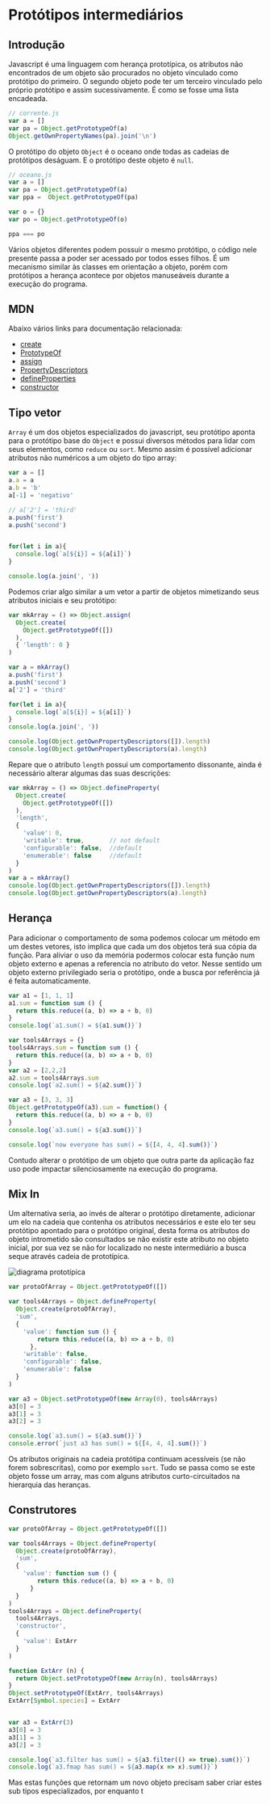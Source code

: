 # Protótipos intermediários
## Introdução
Javascript é uma linguagem com herança prototípica, os atributos não encontrados
de um objeto são procurados no objeto vinculado como protótipo do primeiro. O
segundo objeto pode ter um terceiro vinculado pelo próprio protótipo e assim
sucessivamente. É como se fosse uma lista encadeada.
```javascript
// corrente.js
var a = []
var pa = Object.getPrototypeOf(a)
Object.getOwnPropertyNames(pa).join('\n')
```
O protótipo do objeto `Object` é o oceano onde todas as cadeias de protótipos
deságuam. E o protótipo deste objeto é `null`. 
```javascript
// oceano.js
var a = []
var pa = Object.getPrototypeOf(a)
var ppa =  Object.getPrototypeOf(pa)

var o = {}
var po = Object.getPrototypeOf(o)

ppa === po
```
Vários objetos diferentes podem possuir o mesmo protótipo, o código nele presente
passa a poder ser acessado por todos esses filhos. É um mecanismo similar às
classes em orientação a objeto, porém com protótipos a herança acontece por
objetos manuseáveis durante a execução do programa.
## MDN
Abaixo vários links para documentação relacionada:
- [create](https://developer.mozilla.org/en-US/docs/Web/JavaScript/Reference/Global_Objects/Object/create)
- [PrototypeOf](https://developer.mozilla.org/en-US/docs/Web/JavaScript/Reference/Global_Objects/Object/getPrototypeOf)
- [assign](https://developer.mozilla.org/en-US/docs/Web/JavaScript/Reference/Global_Objects/Object/assign)
- [PropertyDescriptors](https://developer.mozilla.org/en-US/docs/Web/JavaScript/Reference/Global_Objects/Object/getOwnPropertyDescriptors)
- [defineProperties](https://developer.mozilla.org/en-US/docs/Web/JavaScript/Reference/Global_Objects/Object/defineProperties)
- [constructor](https://developer.mozilla.org/en-US/docs/Web/JavaScript/Reference/Global_Objects/Object/constructor)

## Tipo vetor
`Array` é um dos objetos especializados do javascript, seu protótipo aponta para
o protótipo base do `Object` e possui diversos métodos para lidar com seus
elementos, como `reduce` ou `sort`. Mesmo assim é possível adicionar atributos
não numéricos a um objeto do tipo array:
```javascript
var a = []
a.a = a
a.b = 'b'
a[-1] = 'negativo'

// a['2'] = 'third'
a.push('first')
a.push('second')


for(let i in a){
  console.log(`a[${i}] = ${a[i]}`)
}

console.log(a.join(', '))
```
Podemos criar algo similar a um vetor a partir de objetos mimetizando seus
atributos iniciais e seu protótipo:
```javascript
var mkArray = () => Object.assign(
  Object.create(
    Object.getPrototypeOf([])
  ),
  { 'length': 0 }
)

var a = mkArray()
a.push('first')
a.push('second')
a['2'] = 'third'

for(let i in a){
  console.log(`a[${i}] = ${a[i]}`)
}
console.log(a.join(', '))

console.log(Object.getOwnPropertyDescriptors([]).length)
console.log(Object.getOwnPropertyDescriptors(a).length)
```
Repare que o atributo `length` possui um comportamento dissonante, ainda é
necessário alterar algumas das suas descrições:
```javascript
var mkArray = () => Object.defineProperty(
  Object.create(
    Object.getPrototypeOf([])
  ),
  'length',
  {
    'value': 0,
    'writable': true,       // not default
    'configurable': false,  //default
    'enumerable': false     //default
  }
)
var a = mkArray()
console.log(Object.getOwnPropertyDescriptors([]).length)
console.log(Object.getOwnPropertyDescriptors(a).length)
```
## Herança
Para adicionar o comportamento de soma podemos colocar um método em um destes
vetores, isto implica que cada um dos objetos terá sua cópia da função. Para
aliviar o uso da memória podermos colocar esta função num objeto externo e apenas
a referencia no atributo do vetor. Nesse sentido um objeto externo privilegiado
seria o protótipo, onde a busca por referência já é feita automaticamente.
```javascript
var a1 = [1, 1, 1]
a1.sum = function sum () {
  return this.reduce((a, b) => a + b, 0)
}
console.log(`a1.sum() = ${a1.sum()}`)

var tools4Arrays = {}
tools4Arrays.sum = function sum () {
  return this.reduce((a, b) => a + b, 0)
}
var a2 = [2,2,2]
a2.sum = tools4Arrays.sum
console.log(`a2.sum() = ${a2.sum()}`)

var a3 = [3, 3, 3]
Object.getPrototypeOf(a3).sum = function() {
  return this.reduce((a, b) => a + b, 0)
}
console.log(`a3.sum() = ${a3.sum()}`)

console.log(`now everyone has sum() = ${[4, 4, 4].sum()}`)
```
Contudo alterar o protótipo de um objeto que outra parte da aplicação faz uso
pode impactar silenciosamente na execução do programa.

## Mix In
Um alternativa seria, ao invés de alterar o protótipo diretamente, adicionar um
elo na cadeia que contenha os atributos necessários e este elo ter seu protótipo
apontado para o protótipo original, desta forma os atributos do objeto
intrometido são consultados se não existir este atributo no objeto inicial, por
sua vez se não for localizado no neste intermediário a busca seque através cadeia
de prototípica.

![diagrama prototípica](./prototypeDiagram.png)

```javascript
var protoOfArray = Object.getPrototypeOf([])

var tools4Arrays = Object.defineProperty(
  Object.create(protoOfArray),
  'sum',
  {
    'value': function sum () {
        return this.reduce((a, b) => a + b, 0)
      },
    'writable': false,
    'configurable': false,
    'enumerable': false
  }
)

var a3 = Object.setPrototypeOf(new Array(0), tools4Arrays)
a3[0] = 3
a3[1] = 3
a3[2] = 3

console.log(`a3.sum() = ${a3.sum()}`)
console.error(`just a3 has sum() = ${[4, 4, 4].sum()}`)
```

Os atributos originais na cadeia protótipa continuam acessíveis (se não forem
sobrescritas), como por exemplo `sort`. Tudo se passa como se este objeto fosse
um array, mas com alguns atributos curto-circuitados na hierarquia das heranças.

## Construtores
```javascript
var protoOfArray = Object.getPrototypeOf([])

var tools4Arrays = Object.defineProperty(
  Object.create(protoOfArray),
  'sum',
  {
    'value': function sum () {
        return this.reduce((a, b) => a + b, 0)
      }
  }
)
tools4Arrays = Object.defineProperty(
  tools4Arrays,
  'constructor',
  {
    'value': ExtArr
  }
)

function ExtArr (n) {
  return Object.setPrototypeOf(new Array(n), tools4Arrays)
}
Object.setPrototypeOf(ExtArr, tools4Arrays)
ExtArr[Symbol.species] = ExtArr


var a3 = ExtArr(3)
a3[0] = 3
a3[1] = 3
a3[2] = 3

console.log(`a3.filter has sum() = ${a3.filter(() => true).sum()}`)
console.log(`a3.fmap has sum() = ${a3.map(x => x).sum()}`)
```
Mas estas funções que retornam um novo
objeto precisam saber criar estes sub tipos especializados, por enquanto t